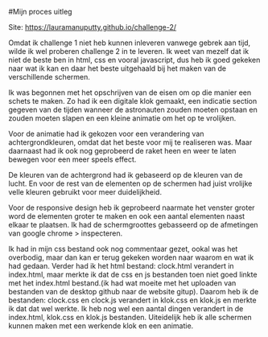 #Mijn proces uitleg 

Site: https://lauramanuputty.github.io/challenge-2/

Omdat ik challenge 1 niet heb kunnen inleveren vanwege gebrek aan tijd, wilde ik wel proberen challenge 2 in te leveren.
Ik weet van mezelf dat ik niet de beste ben in html, css en vooral javascript, dus heb ik goed gekeken naar wat ik kan en daar het beste uitgehaald bij het maken van de verschillende schermen. 

Ik was begonnen met het opschrijven van de eisen om op die manier een schets te maken. Zo had ik een digitale klok gemaakt,
een indicatie section gegeven van de tijden wanneer de astronauten zouden moeten opstaan en zouden moeten slapen en een kleine animatie om het op te vrolijken.

Voor de animatie had ik gekozen voor een verandering van achtergrondkleuren, omdat dat het beste voor mij te realiseren was. 
Maar daarnaast had ik ook nog geprobeerd de raket heen en weer te laten bewegen voor een meer speels effect. 

De kleuren van de achtergrond had ik gebaseerd op de kleuren van de lucht. 
En voor de rest van de elementen op de schermen had juist vrolijke velle kleuren gebruikt voor meer duidelijkheid. 

Voor de responsive design heb ik geprobeerd naarmate het venster groter word de elementen groter te maken en ook een aantal elementen naast elkaar te plaatsen. Ik had de schermgroottes gebasseerd op de afmetingen van google chrome > inspecteren. 

Ik had in mijn css bestand ook nog commentaar gezet, ookal was het overbodig, maar dan kan er terug gekeken worden naar waarom en wat ik had gedaan. Verder had ik het html bestand: clock.html verandert in index.html, maar merkte ik dat de css en js bestanden toen niet goed linkte met het index.html bestand.(ik had wat moeite met het uploaden van bestanden van de desktop github naar de website gitup). 
Daarom heb ik de bestanden: clock.css en clock.js verandert in klok.css en klok.js en merkte ik dat dat wel werkte. Ik heb nog wel een aantal dingen verandert in de index.html, klok.css en klok.js bestanden.
Uiteidelijk heb ik alle schermen kunnen maken met een werkende klok en een animatie. 

